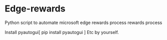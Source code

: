 # Edge-rewards
Python script to automate microsoft edge rewards process rewards process

Install pyautogui[ pip install pyautogui ] Etc by yourself.
